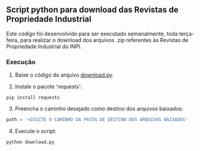 ## Script python para download das Revistas de Propriedade Industrial

Este código foi desenvolvido para ser executado semanalmente, toda terça-feira, para realizar o download dos arquivos .zip referentes às Revistas de Propriedade Industrial do INPI.

### Execução

1. Baixe o código do arquivo [download.py](/script-download-revistas/download.py).

2. Instale o pacote 'requests':
```
pip install requests
```

3. Preencha o caminho desejado como destino dos arquivos baixados:
```python
path = '<DIGITE O CAMINHO DA PASTA DE DESTINO DOS ARQUIVOS BAIXADOS'
```

4. Execute o script:
```
python download.py
```

